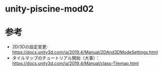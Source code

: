 # unity-piscine-mod02

# 参考
- 2D/3Dの設定変更: https://docs.unity3d.com/ja/2019.4/Manual/2DAnd3DModeSettings.html
- タイルマップのチュートリアル開始（大事）：　https://docs.unity3d.com/ja/2019.4/Manual/class-Tilemap.html
